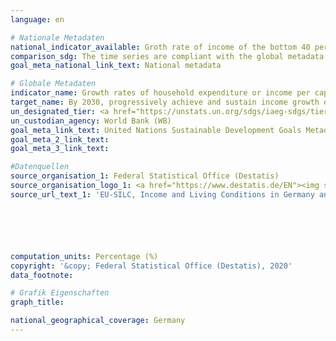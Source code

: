 ```yaml
---
language: en

# Nationale Metadaten
national_indicator_available: Groth rate of income of the bottom 40 per cent of the population <br>Groth rate of income of the total population
comparison_sdg: The time series are compliant with the global metadata.
goal_meta_national_link_text: National metadata

# Globale Metadaten
indicator_name: Growth rates of household expenditure or income per capita among the bottom 40 per cent of the population and the total population
target_name: By 2030, progressively achieve and sustain income growth of the bottom 40 per cent of the population at a rate higher than the national average
un_designated_tier: <a href="https://unstats.un.org/sdgs/iaeg-sdgs/tier-classification/" title="Click here for more information on the UN tier classification.">Tier II</a>
un_custodian_agency: World Bank (WB)
goal_meta_link_text: United Nations Sustainable Development Goals Metadata
goal_meta_2_link_text: 
goal_meta_3_link_text: 

#Datenquellen
source_organisation_1: Federal Statistical Office (Destatis)
source_organisation_logo_1: <a href="https://www.destatis.de/EN"><img src="https://g205sdgs.github.io/sdg-indicators/public/OrgImgEn/destatis.png" alt="Logo destatis" style="height:60px; width:148px" /></a>
source_url_text_1: 'EU-SILC, Income and Living Conditions in Germany and the European Union (only available in German): "Einkommen und Lebensbedingungen in Deutschland und der Europäischen Union" - Fachserie 15, Reihe 3'






computation_units: Percentage (%)
copyright: '&copy; Federal Statistical Office (Destatis), 2020'
data_footnote: 

# Grafik Eigenschaften
graph_title: 

national_geographical_coverage: Germany
---
```


<span></span>